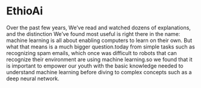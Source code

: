 # EthioAi
Over the past few years, We’ve read and watched dozens of explanations, and the distinction We’ve found most useful is right there in the name: machine learning is all about enabling computers to learn on their own. But what that means is a much bigger question.today from simple tasks such as recognizing spam emails, which once was difficult to robots that can recognize their environment are using machine learning.so we found that it is important to empower our youth with the basic knowledge needed to understand machine learning before diving to complex concepts such as a deep neural network.
